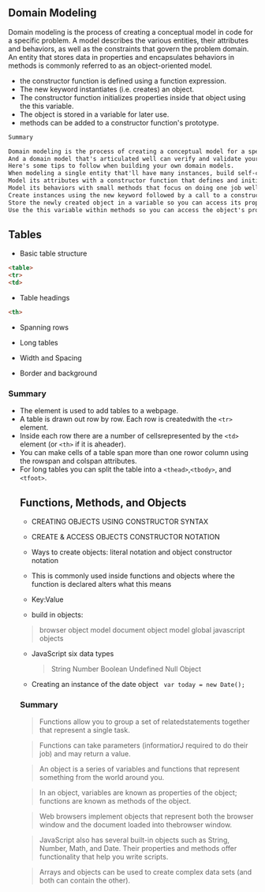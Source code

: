 ## Domain Modeling

Domain modeling is the process of creating a conceptual model in code for a specific problem. A model describes the various entities, their attributes and behaviors, as well as the constraints that govern the problem domain. An entity that stores data in properties and encapsulates behaviors in methods is commonly referred to as an object-oriented model.

- the constructor function is defined using a function expression. 
- The new keyword instantiates (i.e. creates) an object.
- The constructor function initializes properties inside that object using the this variable.
- The object is stored in a variable for later use.
- methods can be added to a constructor function's prototype. 


```html
Summary

Domain modeling is the process of creating a conceptual model for a specific problem. 
And a domain model that's articulated well can verify and validate your understanding of that problem.
Here's some tips to follow when building your own domain models.
When modeling a single entity that'll have many instances, build self-contained objects with the same attributes and behaviors.
Model its attributes with a constructor function that defines and initializes properties.
Model its behaviors with small methods that focus on doing one job well.
Create instances using the new keyword followed by a call to a constructor function.
Store the newly created object in a variable so you can access its properties and methods from outside.
Use the this variable within methods so you can access the object's properties and methods from inside.
```

## Tables

- Basic table structure
  
```html
<table> 
<tr>
<td>
```
- Table headings
   
```html
<th> 
```
- Spanning rows

- Long tables
  
- Width and Spacing

- Border and background

### Summary

- The <table> element is used to add tables to a webpage.
- A table is drawn out row by row. Each row is createdwith the ```<tr>``` element.
- Inside each row there are a number of cellsrepresented by the ```<td> ```element (or ```<th>``` if it is aheader).
- You can make cells of a table span more than one rowor column using the rowspan and colspan attributes.
- For long tables you can split the table into a ```<thead>```,```<tbody>```, and ```<tfoot>```.


## Functions, Methods, and Objects

- CREATING OBJECTS USING CONSTRUCTOR SYNTAX
  
- CREATE & ACCESS OBJECTS CONSTRUCTOR NOTATION
- Ways to create objects: literal notation and object constructor notation
- This is commonly used inside functions and objects where the function is declared alters what this means
- Key:Value
  <br>
- build in objects: 

>browser object model
>document object model
>global javascript objects

- JavaScript six data types
  >String
  >Number
  >Boolean
  >Undefined
  >Null
  >Object

- Creating an instance of the date object
``` var today = new Date();```

### Summary

>Functions allow you to group a set of relatedstatements together that represent a single task.

>Functions can take parameters (informatiorJ required to do their job) and may return a value.

>An object is a series of variables and functions that represent something from the world around you.

>In an object, variables are known as properties of the object; functions are known as methods of the object.

>Web browsers implement objects that represent both the browser window and the document loaded into thebrowser window.

>JavaScript also has several built-in objects such as String, Number, Math, and Date. Their properties and
methods offer functionality that help you write scripts.

>Arrays and objects can be used to create complex data sets (and both can contain the other).